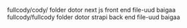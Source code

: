 fullcody/cody/ folder dotor next js front end file-uud baigaa
fullcody/fullcody folder dotor strapi back end file-uud baigaa
